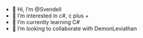 - 👋 Hi, I’m @Svendell
- 👀 I’m interested in c#, c plus +
- 🌱 I’m currently learning С#
- 💞️ I’m looking to collaborate with DemonLeviathan

<!---
Svendell/Svendell is a ✨ special ✨ repository because its `README.md` (this file) appears on your GitHub profile.
You can click the Preview link to take a look at your changes.
--->

